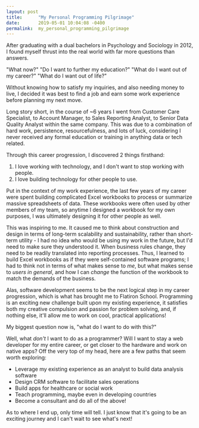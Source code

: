 ```yaml
---
layout: post
title:      "My Personal Programming Pilgrimage"
date:       2019-05-01 10:04:08 -0400
permalink:  my_personal_programming_pilgrimage
---
```


After graduating with a dual bachelors in Psychology and Sociology in 2012, I found myself thrust into the real world with far more questions than answers.

"What now?"
"Do I want to further my education?"
"What do I want out of my career?"
"What do I want out of life?"

Without knowing how to satisfy my inquiries, and also needing money to live, I decided it was best to find a job and earn some work experience before planning my next move.

Long story short, in the course of ~6 years I went from Customer Care Specialist, to Account Manager, to Sales Reporting Analyst, to Senior Data Quality Analyst within the same company. This was due to a combination of hard work, persistence, resourcefulness, and lots of luck, considering I never received any formal education or training in anything data or tech related. 

Through this career progression, I discovered 2 things firsthand:

1) I love working with technology, and I don't want to stop working with people.
2) I love building technology for other people to use.

Put in the context of my work experience, the last few years of my career were spent building complicated Excel workbooks to process or summarize massive spreadsheets of data. These workbooks were often used by other members of my team, so anytime I designed a workbook for my own purposes, I was ultimately designing it for other people as well.

This was inspiring to me. It caused me to think about construction and design in terms of long-term scalability and sustainability, rather than short-term utility - I had no idea who would be using my work in the future, but I'd need to make sure they understood it. When business rules change, they need to be readily translated into reporting processes. Thus, I learned to build Excel workbooks as if they were self-contained software programs; I had to think not in terms of what makes sense to *me*, but what makes sense to *users in general*, and how I can *change* the function of the workbook to match the demands of the business. 

Alas, software development seems to be the next logical step in my career progression, which is what has brought me to Flatiron School. Programming is an exciting new challenge built upon my existing experience, it satisfies both my creative compulsion and passion for problem solving, and, if nothing else, it'll allow me to work on cool, practical applications!

My biggest question now is, "what do I want to do with this?"

Well, what *don't* I want to do as a programmer? Will I want to stay a web developer for my entire career, or get closer to the hardware and work on native apps? Off the very top of my head, here are a few paths that seem worth exploring:

- Leverage my existing experience as an analyst to build data analysis software
- Design CRM software to facilitate sales operations
- Build apps for healthcare or social work
- Teach programming, maybe even in developing countries
- Become a consultant and do all of the above!

As to where I end up, only time will tell. I just know that it's going to be an exciting journey and I can't wait to see what's next!
